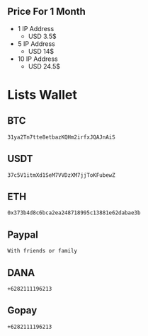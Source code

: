 ## Price For 1 Month
* 1 IP Address
  + USD 3.5$
* 5 IP Address
  + USD 14$
* 10 IP Address
  + USD 24.5$

# Lists Wallet
## BTC
```
31ya2Tn7tte8etbazKQHm2irfxJQAJnAiS
```

## USDT
```
37c5V1itmXd1SeM7VVDzXM7jjToKFubewZ
```

## ETH
```
0x373b4d8c6bca2ea248718995c13881e62dabae3b
```
## Paypal
```
With friends or family
```

## DANA
```
+6282111196213
```

## Gopay
```
+6282111196213
```
